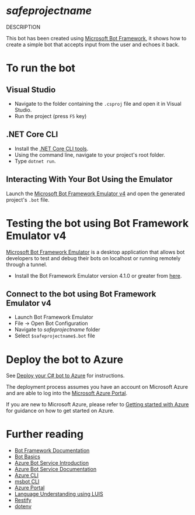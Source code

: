 ﻿# $safeprojectname$
DESCRIPTION

This bot has been created using [Microsoft Bot Framework][1], it shows how to create a simple bot that accepts input from the user and echoes it back.

# To run the bot

## Visual Studio
* Navigate to the folder containing the `.csproj` file and open it in Visual Studio.
* Run the project (press `F5` key)

## .NET Core CLI
* Install the [.NET Core CLI tools](https://docs.microsoft.com/en-us/dotnet/core/tools/?tabs=netcore2x).
* Using the command line, navigate to your project's root folder.
* Type `dotnet run`.

## Interacting With Your Bot Using the Emulator
Launch the [Microsoft Bot Framework Emulator v4][4] and open the generated project's `.bot` file.

# Testing the bot using Bot Framework Emulator **v4**
[Microsoft Bot Framework Emulator][4] is a desktop application that allows bot developers to test and debug their bots on localhost or running remotely through a tunnel.

* Install the Bot Framework Emulator version 4.1.0 or greater from [here][6].

## Connect to the bot using Bot Framework Emulator **v4**
* Launch Bot Framework Emulator
* File -> Open Bot Configuration
* Navigate to $safeprojectname$ folder
* Select `$safeprojectname$.bot` file

# Deploy the bot to Azure
See [Deploy your C# bot to Azure][555] for instructions.

The deployment process assumes you have an account on Microsoft Azure and are able to log into the [Microsoft Azure Portal][577].

If you are new to Microsoft Azure, please refer to [Getting started with Azure][6] for guidance on how to get started on Azure.

# Further reading
* [Bot Framework Documentation][20]
* [Bot Basics][32]
* [Azure Bot Service Introduction][21]
* [Azure Bot Service Documentation][22]
* [Azure CLI][7]
* [msbot CLI][9]
* [Azure Portal][10]
* [Language Understanding using LUIS][11]
* [Restify][30]
* [dotenv][31]

[1]: https://dev.botframework.com
[2]: https://www.typescriptlang.org
[3]: https://www.typescriptlang.org/#download-links
[4]: https://github.com/microsoft/botframework-emulator
[6]: https://github.com/Microsoft/BotFramework-Emulator/releases
[7]: https://docs.microsoft.com/en-us/cli/azure/?view=azure-cli-latest
[8]: https://docs.microsoft.com/en-us/cli/azure/install-azure-cli?view=azure-cli-latest
[9]: https://github.com/Microsoft/botbuilder-tools/tree/master/packages/MSBot
[10]: https://portal.azure.com
[11]: https://luis.ai
[20]: https://docs.botframework.com
[21]: https://docs.microsoft.com/en-us/azure/bot-service/bot-service-overview-introduction?view=azure-bot-service-4.0
[22]: https://docs.microsoft.com/en-us/azure/bot-service/?view=azure-bot-service-4.0
[30]: https://www.npmjs.com/package/restify
[31]: https://www.npmjs.com/package/dotenv
[32]: https://docs.microsoft.com/en-us/azure/bot-service/bot-builder-basics?view=azure-bot-service-4.0

[50]: https://visualstudio.microsoft.com/downloads/
[51]: https://azure.microsoft.com/en-us/free/
[52]: https://docs.microsoft.com/en-us/powershell/azure/overview?

[66]: https://azure.microsoft.com/get-started/
[555]: https://docs.microsoft.com/en-us/azure/bot-service/bot-builder-howto-deploy-azure?view=azure-bot-service-4.0
[577]: https://portal.azure.com